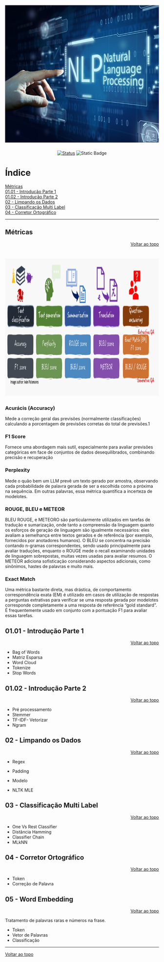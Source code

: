 <a id="topo"></a>
<h1 align="center">
  <img src="../image/pln.png" alt="machine-learning" width=720px height=450px >
  <br>
  <!-- Estudo de Caso -->
</h1>

<div align="center">

<!-- [![Status](https://img.shields.io/badge/version-1.0-blue)]() -->
[![Status](https://img.shields.io/badge/status-active-success.svg)]()
![Static Badge](https://img.shields.io/badge/NLP-blue)

</div>

# Índice
[Métricas](#metricas)<br>
[01.01 - Introdução Parte 1](#1.1)<br>
[01.02 - Introdução Parte 2](#1.2)<br>
[02 - Limpando os Dados](#2)<br>
[03 - Classificação Multi Label](#3)<br>
[04 - Corretor Ortográfico](#4)<br>


***

<a id="1.1"></a>





<a id="metricas"></a>

## Métricas
<div align="right">
    <a href="#topo">Voltar ao topo</a>
</div>
<h1 align="center">
  <img src="../image/metricas.png" alt="metricas" width=900px height=450px >
  <br>
</h1>

### Acurácis (Accuracy)
Mede a correção geral das previsões (normalmente classificações) calculando a porcentagem de previsões corretas do total de previsões.1

### F1 Score
Fornece uma abordagem mais sutil, especialmente para avaliar previsões categóricas em face de conjuntos de dados desequilibrados, combinando precisão e recuperação

### Perplexity
Mede o quão bem um LLM prevê um texto gerado por amostra, observando cada probabilidade de palavra gerada de ser a escolhida como a próxima na sequência. Em outras palavras, essa métrica quantifica a incerteza de modelotes.

### ROUGE, BLEU e METEOR
BLEU ROUGE, e METEORO são particularmente utilizados em tarefas de tradução e sumarização, onde tanto a compreensão da linguagem quanto os esforços de geração de linguagem são igualmente necessários: eles avaliam a semelhança entre textos gerados e de referência (por exemplo, fornecidos por anotadores humanos). O BLEU se concentra na precisão contando n-gramas correspondentes, sendo usado principalmente para avaliar traduções, enquanto o ROUGE mede o recall examinando unidades de linguagem sobrepostas, muitas vezes usadas para avaliar resumos. O METEOR adiciona sofisticação considerando aspectos adicionais, como sinônimos, hastes de palavras e muito mais.

### Exact Match
Uma métrica bastante direta, mas drástica, de comportamento correspondência exata (EM) é utilizado em casos de utilização de respostas a perguntas extrativas para verificar se uma resposta gerada por modelotes corresponde completamente a uma resposta de referência “gold standard”. É frequentemente usado em conjunto com a pontuação F1 para avaliar essas tarefas.



## 01.01 - Introdução Parte 1

<div align="right">
    <a href="#topo">Voltar ao topo</a>
</div>

* Bag of Words
* Matriz Esparsa
* Word Cloud
* Tokenize
* Stop Words


<a id="1.2"></a>

## 01.02 - Introdução Parte 2

<div align="right">
    <a href="#topo">Voltar ao topo</a>
</div>

* Pré processamento
* Stemmer
* TF-IDF- Vetorizar 
* Ngram


<a id="2"></a>

## 02 - Limpando os Dados

<div align="right">
    <a href="#topo">Voltar ao topo</a>
</div>


* Regex
* Padding

* Modelo
* NLTK MLE

<a id="3"></a>

## 03 - Classificação Multi Label

<div align="right">
    <a href="#topo">Voltar ao topo</a>
</div>

* One Vs Rest Classifier
* Distância Hamming
* Classifier Chain
* MLkNN

<a id="4"></a>

## 04 - Corretor Ortográfico

<div align="right">
    <a href="#topo">Voltar ao topo</a>
</div>

* Token
* Correção de Palavra


<a id="4"></a>

## 05 - Word Embedding

<div align="right">
    <a href="#topo">Voltar ao topo</a>
</div>

Tratamento de palavras raras e números na frase.

* Token
* Vetor de Palavras
* Classificação



***
<div align="left">
    <a href="#topo">Voltar ao topo</a>
</div>
